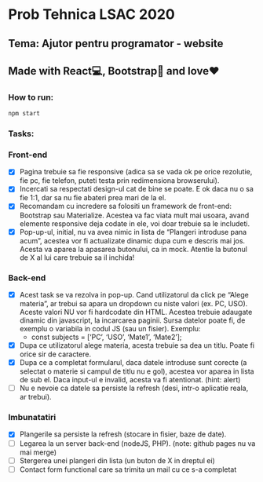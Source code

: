 # Prob Tehnica LSAC 2020 

## Tema: Ajutor pentru programator - website 

## Made with React💻, Bootstrap🎨 and love❤

### How to run:

```bash
npm start
```

### Tasks: 

### Front-end

- [x] Pagina trebuie sa fie responsive (adica sa se vada ok pe orice rezolutie, fie pc, fie telefon, puteti testa prin redimensiona browserului).
- [x] Incercati sa respectati design-ul cat de bine se poate. E ok daca nu o sa fie 1:1, dar sa nu fie abateri prea mari de la el.
- [x] Recomandam cu incredere sa folositi un framework de front-end: Bootstrap sau Materialize. Acestea va fac viata mult mai usoara, avand elemente responsive deja codate in ele, voi doar trebuie sa le includeti.
- [x] Pop-up-ul, initial, nu va avea nimic in lista de “Plangeri introduse pana acum”, acestea vor fi actualizate dinamic dupa cum e descris mai jos.
Acesta va aparea la apasarea butonului, ca in mock. Atentie la butonul de X al lui care trebuie sa il inchida!

### Back-end 

- [x] Acest task se va rezolva in pop-up. Cand utilizatorul da click pe “Alege materia”, ar trebui sa apara un dropdown cu niste valori (ex. PC, USO).
Aceste valori NU vor fi hardcodate din HTML. Acestea trebuie adaugate dinamic din javascript, la incarcarea paginii. Sursa datelor poate fi, de
exemplu o variabila in codul JS (sau un fisier). Exemplu:
    - const subjects = [‘PC’, ‘USO’, ‘Mate1’, ‘Mate2’];
- [x] Dupa ce utilizatorul alege materia, acesta trebuie sa dea un titlu. Poate fi orice sir de caractere.
- [x] Dupa ce a completat formularul, daca datele introduse sunt corecte (a selectat o materie si campul de titlu nu e gol), acestea vor aparea in
lista de sub el. Daca input-ul e invalid, acesta va fi atentionat. (hint: alert)
- [ ] Nu e nevoie ca datele sa persiste la refresh (desi, intr-o aplicatie reala, ar trebui).

### Imbunatatiri

- [x] Plangerile sa persiste la refresh (stocare in fisier, baze de date).
- [ ]  Legarea la un server back-end (nodeJS, PHP). (note: github pages nu va mai merge)
- [ ]  Stergerea unei plangeri din lista (un buton de X in dreptul ei)
- [ ]  Contact form functional care sa trimita un mail cu ce s-a completat
